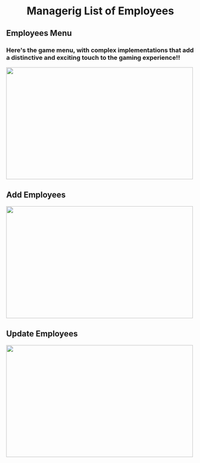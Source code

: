 <h1 align="center">Managerig List of Employees</h1>

## Employees Menu
### Here's the game menu, with complex implementations that add a distinctive and exciting touch to the gaming experience!!
<img src="https://github.com/ComanMatei/Managering_Employees/assets/125188207/ce286879-3c4b-491f-8412-21ccdfff9f9c" width="500" height="300" />

## Add Employees

<img src="https://github.com/ComanMatei/Managering_Employees/assets/125188207/1d082070-c3e3-4d5b-8b55-a8d50e3e2f7c" width="500" height="300" />

## Update Employees

<img src="https://github.com/ComanMatei/Managering_Employees/assets/125188207/6847b84a-6b65-4577-bbed-0f7d1f24d71a" width="500" height="300" />


